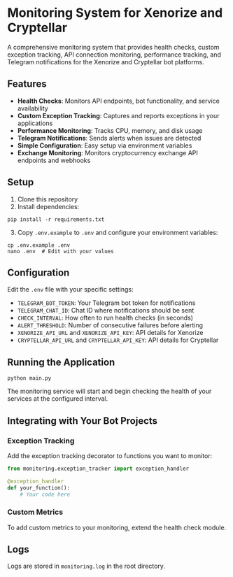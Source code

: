 # Monitoring System for Xenorize and Cryptellar

A comprehensive monitoring system that provides health checks, custom exception tracking, API connection monitoring, performance tracking, and Telegram notifications for the Xenorize and Cryptellar bot platforms.

## Features

- **Health Checks**: Monitors API endpoints, bot functionality, and service availability
- **Custom Exception Tracking**: Captures and reports exceptions in your applications
- **Performance Monitoring**: Tracks CPU, memory, and disk usage
- **Telegram Notifications**: Sends alerts when issues are detected
- **Simple Configuration**: Easy setup via environment variables
- **Exchange Monitoring**: Monitors cryptocurrency exchange API endpoints and webhooks

## Setup

1. Clone this repository
2. Install dependencies:
```
pip install -r requirements.txt
```
3. Copy `.env.example` to `.env` and configure your environment variables:
```
cp .env.example .env
nano .env  # Edit with your values
```

## Configuration

Edit the `.env` file with your specific settings:

- `TELEGRAM_BOT_TOKEN`: Your Telegram bot token for notifications
- `TELEGRAM_CHAT_ID`: Chat ID where notifications should be sent
- `CHECK_INTERVAL`: How often to run health checks (in seconds)
- `ALERT_THRESHOLD`: Number of consecutive failures before alerting
- `XENORIZE_API_URL` and `XENORIZE_API_KEY`: API details for Xenorize
- `CRYPTELLAR_API_URL` and `CRYPTELLAR_API_KEY`: API details for Cryptellar

## Running the Application

```
python main.py
```

The monitoring service will start and begin checking the health of your services at the configured interval.

## Integrating with Your Bot Projects

### Exception Tracking

Add the exception tracking decorator to functions you want to monitor:

```python
from monitoring.exception_tracker import exception_handler

@exception_handler
def your_function():
    # Your code here
```

### Custom Metrics

To add custom metrics to your monitoring, extend the health check module.

## Logs

Logs are stored in `monitoring.log` in the root directory.
